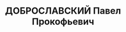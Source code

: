 ---
title: ДОБРОСЛАВСКИЙ Павел Прокофьевич
description: '1896 г.р., м.р.: г. Москва

  монтер гостреста "Сантехмонтаж" УВСР-66

  прож.: Брянская обл., Жуковский р-н, п. Олсуфьево

  Обвинение: по ст.58 п.8, п.11 УК РСФСР

  Приговор: Военной коллегией Верховного Суда СССР, 22.11.1937 — ВМН, с конфискацией
  лично принадлежащего ему имущества

  Реабилитация: 23.12.1991'
---